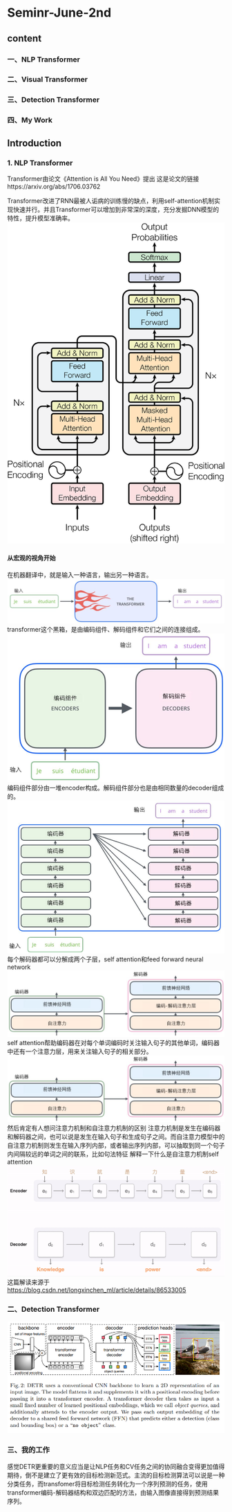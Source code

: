 # Seminr-June-2nd

## content
### 一、NLP Transformer
### 二、Visual Transformer
### 三、Detection Transformer
### 四、My Work


## Introduction
### 1. NLP Transformer
Transformer由论文《Attention is All You Need》提出
这是论文的链接https://arxiv.org/abs/1706.03762

Transformer改进了RNN最被人诟病的训练慢的缺点，利用self-attention机制实现快速并行。并且Transformer可以增加到非常深的深度，充分发掘DNN模型的特性，提升模型准确率。
![avater](https://github.com/Howdy-Personally/Seminar-June-2nd/blob/main/pic/TheTransformerModelArchitecture.png)
#### 从宏观的视角开始
在机器翻译中，就是输入一种语言，输出另一种语言。
![avater](https://github.com/Howdy-Personally/Seminar-June-2nd/blob/main/pic/pic1.jpg)
transformer这个黑箱，是由编码组件、解码组件和它们之间的连接组成。
![avater](https://github.com/Howdy-Personally/Seminar-June-2nd/blob/main/pic/pic2.jpg)
编码组件部分由一堆encoder构成。解码组件部分也是由相同数量的decoder组成的。
![avater](https://github.com/Howdy-Personally/Seminar-June-2nd/blob/main/pic/pic3.jpg)
每个解码器都可以分解成两个子层，self attention和feed forward neural network
![avater](https://github.com/Howdy-Personally/Seminar-June-2nd/blob/main/pic/pic4.jpg)
self attention帮助编码器在对每个单词编码时关注输入句子的其他单词，编码器中还有一个注意力层，用来关注输入句子的相关部分。
![avater](https://github.com/Howdy-Personally/Seminar-June-2nd/blob/main/pic/pic5.jpg)
然后肯定有人想问注意力机制和自注意力机制的区别
注意力机制是发生在编码器和解码器之间，也可以说是发生在输入句子和生成句子之间。而自注意力模型中的自注意力机制则发生在输入序列内部，或者输出序列内部，可以抽取到同一个句子内间隔较远的单词之间的联系，比如句法特征
解释一下什么是自注意力机制self attention
![avater](https://github.com/Howdy-Personally/Seminar-June-2nd/blob/main/pic/attention.gif)
这篇解读来源于 https://blog.csdn.net/longxinchen_ml/article/details/86533005


### 二、Detection Transformer
![avater](https://github.com/Howdy-Personally/Seminar-June-2nd/blob/main/pic/detrstruct.png)
### 三、我的工作
感觉DETR更重要的意义应当是让NLP任务和CV任务之间的协同融合变得更加值得期待，倒不是建立了更有效的目标检测新范式。主流的目标检测算法可以说是一种分类任务，而transfomer将目标检测任务转化为一个序列预测的任务，使用transformer编码-解码器结构和双边匹配的方法，由输入图像直接得到预测结果序列。
